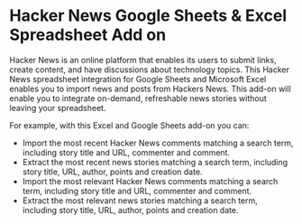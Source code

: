 # Hacker News Google Sheets & Excel Spreadsheet Add on

Hacker News is an online platform that enables its users to submit links, create content, and have discussions about technology topics. This Hacker News spreadsheet integration for Google Sheets and Microsoft Excel enables you to import news and posts from Hackers News. This add-on will enable you to integrate on-demand, refreshable news stories without leaving your spreadsheet.

For example, with this Excel and Google Sheets add-on you can:

* Import the most recent Hacker News comments matching a search term, including story title and URL, commenter and comment.
* Extract the most recent news stories matching a search term, including story title, URL, author, points and creation date.
* Import the most relevant Hacker News comments matching a search term, including story title and URL, commenter and comment.
* Extract the most relevant news stories matching a search term, including story title, URL, author, points and creation date.
